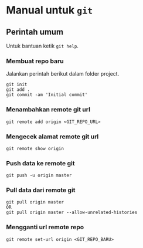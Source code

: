 # Manual untuk `git`

## Perintah umum
Untuk bantuan ketik `git help`.

### Membuat repo baru
Jalankan perintah berikut dalam folder project.
```
git init
git add .
git commit -am 'Initial commit'
```

### Menambahkan remote git url
```
git remote add origin <GIT_REPO_URL>
```

### Mengecek alamat remote git url
```
git remote show origin
```

### Push data ke remote git
```
git push -u origin master
```

### Pull data dari remote git
```
git pull origin master
OR
git pull origin master --allow-unrelated-histories
```

### Mengganti url remote repo
```
git remote set-url origin <GIT_REPO_BARU>
```